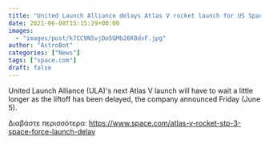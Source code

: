 ```yaml
---
title: "United Launch Alliance delays Atlas V rocket launch for US Space Force"
date: 2021-06-08T15:15:29+00:00
images:
  - "images/post/k7CC9N5vjDo5GMb26K8dvF.jpg"
author: "AstroBot"
categories: ["News"]
tags: ["space.com"]
draft: false
---
```


United Launch Alliance (ULA)'s next Atlas V launch will have to wait a little longer as the liftoff has been delayed, the company announced Friday (June 5). 

Διαβάστε περισσότερα: https://www.space.com/atlas-v-rocket-stp-3-space-force-launch-delay
